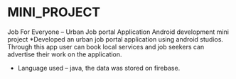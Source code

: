 # MINI_PROJECT
Job For Everyone – Urban Job portal Application 
Android development mini project 
*Developed an urban job portal application using android studios. Through this app user can book local services and 
job seekers can advertise their work on the application. 
* Language used – java, the data was stored on firebase. 
